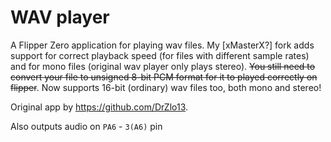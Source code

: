 # WAV player
 A Flipper Zero application for playing wav files. My [xMasterX?] fork adds support for correct playback speed (for files with different sample rates) and for mono files (original wav player only plays stereo). ~~You still need to convert your file to unsigned 8-bit PCM format for it to played correctly on flipper~~. Now supports 16-bit (ordinary) wav files too, both mono and stereo!

Original app by https://github.com/DrZlo13.

Also outputs audio on `PA6` - `3(A6)` pin